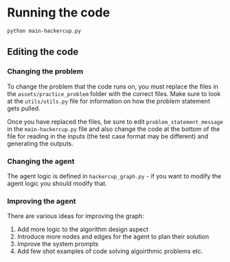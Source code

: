 # Running the code

`python main-hackercup.py`

## Editing the code

### Changing the problem

To change the problem that the code runs on, you must replace the files in the `assets/practice_problem` folder with the correct files. Make sure to look at the `utils/utils.py` file for information on how the problem statement gets pulled.

Once you have replaced the files, be sure to edit `problem_statement_message` in the `main-hackercup.py` file and also change the code at the bottom of the file for reading in the inputs (the test case format may be different) and generating the outputs.

### Changing the agent

The agent logic is defined in `hackercup_graph.py` - if you want to modify the agent logic you should modify that.

### Improving the agent

There are various ideas for improving the graph:

1. Add more logic to the algorithm design aspect
2. Introduce more nodes and edges for the agent to plan their solution
3. Improve the system prompts
4. Add few shot examples of code solving algoirthmic problems
etc.